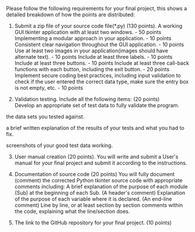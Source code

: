 Please follow the following requirements for your final project, this shows a detailed breakdown of how the points are distributed:  

1) Submit a zip file of your source code file(*.py) (130 points). 
  A working GUI tkinter application with at least two windows.  - 50 points
  Implementing a modular approach in your application.  - 10 points
  Consistent clear navigation throughout the GUI application.  - 10 points
  Use at least two images in your application(images should have alternate text).  - 10 points
  Include at least three labels. - 10 points
  Include at least three buttons. - 10 points
  Include at least three call-back functions with each button, including the exit button. - 20 points
  Implement secure coding best practices, including input validation to check if the user entered the correct data type, make sure the entry box is not empty, etc.  - 10 points

2) Validation testing. Include all the following items: (20 points)  
  Develop an appropriate set of test data to fully validate the program.

  the data sets you tested against.

  a brief written explanation of the results of your tests and what you had to fix.

  screenshots of your good test data working.

3) User manual creation (20 points). 
  You will write and submit a User's manual for your final project and submit it according to the instructions.

4) Documentation of source code (20 points)
  You will fully document (comment) the corrected Python tkinter source code with appropriate comments including:
  A brief explanation of the purpose of each module (Sub) at the beginning of each Sub. (A header's comment)
  Explanation of the purpose of each variable where it is declared. (An end-line comment)
  Line by line, or at least section by section comments within the code, explaining what the line/section does. 

5) The link to the GitHub repository for your final project. (10 points)
